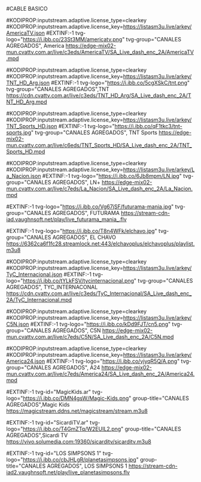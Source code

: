 #CABLE BASICO 

#KODIPROP:inputstream.adaptive.license_type=clearkey
#KODIPROP:inputstream.adaptive.license_key=https://listasm3u.live/arkey/AmericaTV.json
#EXTINF:-1 tvg-logo="https://i.ibb.co/23St3MM/americatv.png" tvg-group="CANALES AGREGADOS", America 
https://edge-mix02-mun.cvattv.com.ar/live/c3eds/AmericaTV/SA_Live_dash_enc_2A/AmericaTV.mpd

#KODIPROP:inputstream.adaptive.license_type=clearkey
#KODIPROP:inputstream.adaptive.license_key=https://listasm3u.live/arkey/TNT_HD_Arg.json
#EXTINF:-1 tvg-logo="https://i.ibb.co/5cgXSkC/tnt.png" tvg-group="CANALES AGREGADOS",TNT
https://cdn.cvattv.com.ar/live/c3eds/TNT_HD_Arg/SA_Live_dash_enc_2A/TNT_HD_Arg.mpd

#KODIPROP:inputstream.adaptive.license_type=clearkey
#KODIPROP:inputstream.adaptive.license_key=https://listasm3u.live/arkey/TNT_Sports_HD.json
#EXTINF:-1 tvg-logo="https://i.ibb.co/qF1tkc3/tnt-sports.jpg" tvg-group="CANALES AGREGADOS", TNT Sports 
https://edge-mix02-mun.cvattv.com.ar/live/c6eds/TNT_Sports_HD/SA_Live_dash_enc_2A/TNT_Sports_HD.mpd

#KODIPROP:inputstream.adaptive.license_type=clearkey
#KODIPROP:inputstream.adaptive.license_key=https://listasm3u.live/arkey/La_Nacion.json
#EXTINF:-1 tvg-logo="https://i.ibb.co/6Jb8mpm/LN.jpg" tvg-group="CANALES AGREGADOS", LN+ 
https://edge-mix02-mun.cvattv.com.ar/live/c7eds/La_Nacion/SA_Live_dash_enc_2A/La_Nacion.mpd

#EXTINF:-1 tvg-logo="https://i.ibb.co/Vg67jSF/futurama-mania.jpg" tvg-group="CANALES AGREGADOS", FUTURAMA
https://stream-cdn-iad.vaughnsoft.net/play/live_futurama_mania_.flv

#EXTINF:-1 tvg-logo="https://i.ibb.co/T8n4WFk/elchavo.jpg" tvg-group="CANALES AGREGADOS", EL CHAVO
https://6362ca6f1fc28.streamlock.net:443/elchavoplus/elchavoplus/playlist.m3u8

#KODIPROP:inputstream.adaptive.license_type=clearkey
#KODIPROP:inputstream.adaptive.license_key=https://listasm3u.live/arkey/TyC_Internacional.json
#EXTINF:-1 tvg-logo="https://i.ibb.co/tYLkFSV/tycinternacional.png" tvg-group="CANALES AGREGADOS", TYC_INTERNACONAL
https://cdn.cvattv.com.ar/live/c3eds/TyC_Internacional/SA_Live_dash_enc_2A/TyC_Internacional.mpd

#KODIPROP:inputstream.adaptive.license_type=clearkey
#KODIPROP:inputstream.adaptive.license_key=https://listasm3u.live/arkey/C5N.json
#EXTINF:-1 tvg-logo="https://i.ibb.co/kDd9FJT/cn5.png" tvg-group="CANALES AGREGADOS", C5N 
https://edge-mix02-mun.cvattv.com.ar/live/c7eds/C5N/SA_Live_dash_enc_2A/C5N.mpd

#KODIPROP:inputstream.adaptive.license_type=clearkey
#KODIPROP:inputstream.adaptive.license_key=https://listasm3u.live/arkey/America24.json
#EXTINF:-1 tvg-logo="https://i.ibb.co/vjyqR5Q/A.png" tvg-group="CANALES AGREGADOS", A24 
https://edge-mix02-mun.cvattv.com.ar/live/c7eds/America24/SA_Live_dash_enc_2A/America24.mpd

#EXTINF:-1 tvg-id="MagicKids.ar" tvg-logo="https://i.ibb.co/DMN4gsW/Magic-Kids.png" group-title="CANALES AGREGADOS",Magic Kids
https://magicstream.ddns.net/magicstream/stream.m3u8

#EXTINF:-1 tvg-id="SicardiTV.ar" tvg-logo="https://i.ibb.co/T4GmZTq/W2EUIL2.png" group-title="CANALES AGREGADOS",Sicardi TV
https://vivo.solumedia.com:19360/sicarditv/sicarditv.m3u8



#EXTINF:-1 tvg-id="LOS SIMPSONS 1" tvg-logo="https://i.ibb.co/cbJHLgR/planetasimpsons.jpg" group-title="CANALES AGREGADOS",
LOS SIMPSONS 1
https://stream-cdn-iad2.vaughnsoft.net/play/live_planetasimpsons.flv

